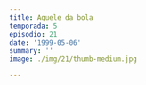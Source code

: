 ```yaml
---
title: Aquele da bola
temporada: 5
episodio: 21
date: '1999-05-06'
summary: ''
image: ./img/21/thumb-medium.jpg

---
```


